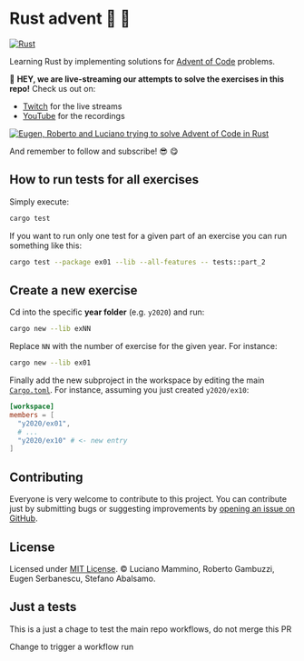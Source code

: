 # Rust advent 🦀 🐚

[![Rust](https://github.com/lmammino/rust-advent/actions/workflows/rust.yml/badge.svg)](https://github.com/lmammino/rust-advent/actions/workflows/rust.yml)

Learning Rust by implementing solutions for [Advent of Code](https://adventofcode.com/) problems.


🎥 **HEY, we are live-streaming our attempts to solve the exercises in this repo!** Check us out on:

  - [Twitch](https://twitch.tv/loige) for the live streams
  - [YouTube](https://www.youtube.com/channel/UCL0w2IAjTBx3NNka-l7InPw) for the recordings

[![Eugen, Roberto and Luciano trying to solve Advent of Code in Rust](https://i.imgur.com/wVIPDnt.png)](https://twitch.tv/loige)

And remember to follow and subscribe! 😎 😋


## How to run tests for all exercises

Simply execute:

```bash
cargo test
```

If you want to run only one test for a given part of an exercise you can run something like this:

```bash
cargo test --package ex01 --lib --all-features -- tests::part_2
```


## Create a new exercise

Cd into the specific **year folder** (e.g. `y2020`) and run:

```bash
cargo new --lib exNN
```

Replace `NN` with the number of exercise for the given year. For instance:


```bash
cargo new --lib ex01
```

Finally add the new subproject in the workspace by editing the main [`Cargo.toml`](/Cargo.toml). For instance, assuming you just created `y2020/ex10`:


```toml
[workspace]
members = [
  "y2020/ex01",
  # ...
  "y2020/ex10" # <- new entry
]
```

## Contributing

Everyone is very welcome to contribute to this project.
You can contribute just by submitting bugs or suggesting improvements by
[opening an issue on GitHub](https://github.com/lmammino/rust-advent/issues).


## License

Licensed under [MIT License](LICENSE). © Luciano Mammino, Roberto Gambuzzi, Eugen Serbanescu, Stefano Abalsamo.

## Just a tests

This is a just a chage to test the main repo workflows, do not merge this PR

Change to trigger a workflow run
